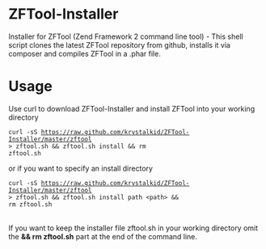 ZFTool-Installer
================

Installer for ZFTool (Zend Framework 2 command line tool) - This shell script clones the latest ZFTool repository from github, installs it via composer and compiles ZFTool in a .phar file.

Usage
=====

Use curl to download ZFTool-Installer and install ZFTool into your working directory

<code>curl -sS https://raw.github.com/krystalkid/ZFTool-Installer/master/zftool >  zftool.sh && zftool.sh install && rm zftool.sh</code>

or if you want to specify an install directory

<code>curl -sS https://raw.github.com/krystalkid/ZFTool-Installer/master/zftool >  zftool.sh && zftool.sh install path &lt;path&gt; && rm zftool.sh</code>

<br>
If you want to keep the installer file zftool.sh in your working directory omit the <b>&& rm zftool.sh</b> part at the end of the command line.
